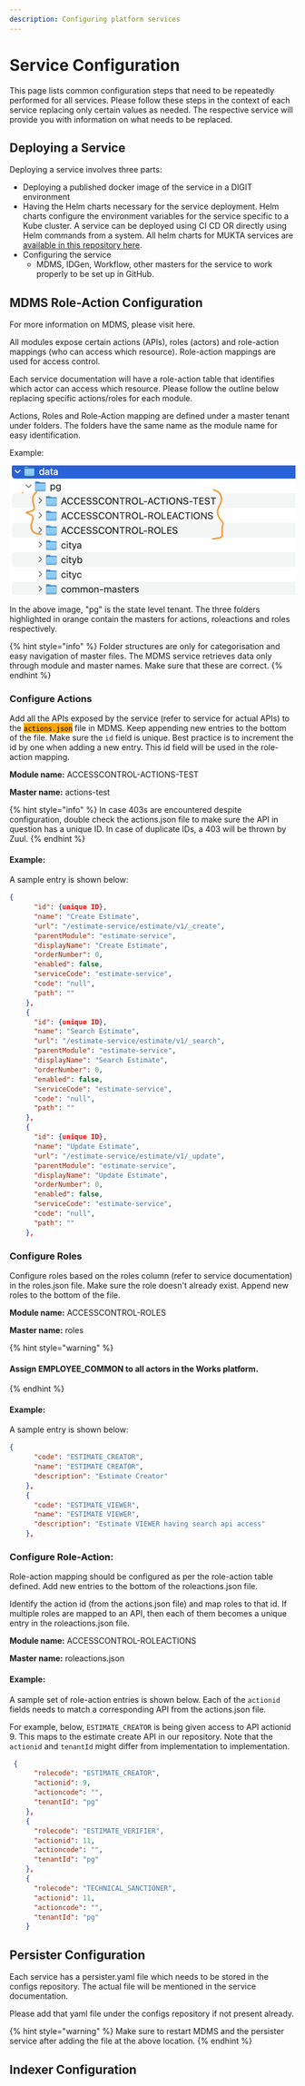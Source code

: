 ```yaml
---
description: Configuring platform services
---
```


# Service Configuration

This page lists common configuration steps that need to be repeatedly performed for all services. Please follow these steps in the context of each service replacing only certain values as needed. The respective service will provide you with information on what needs to be replaced.

## Deploying a Service

Deploying a service involves three parts:

* Deploying a published docker image of the service in a DIGIT environment
* Having the Helm charts necessary for the service deployment. Helm charts configure the environment variables for the service specific to a Kube cluster. A service can be deployed using  CI CD OR  directly using Helm commands from a system. All helm charts for MUKTA services are [available in this repository here](https://github.com/egovernments/DIGIT-DevOps/tree/digit-works/deploy-as-code/helm/charts/digit-works/backend).&#x20;
* Configuring the service&#x20;
  * MDMS, IDGen, Workflow, other masters for the service to work properly to be set up in GitHub.

## MDMS Role-Action Configuration

For more information on MDMS, please visit here.

All modules expose certain actions (APIs), roles (actors) and role-action mappings (who can access which resource). Role-action mappings are used for access control.&#x20;

Each service documentation will have a role-action table that identifies which actor can access which resource. Please follow the outline below replacing specific actions/roles for each module.&#x20;

Actions, Roles and Role-Action mapping are defined under a master tenant under folders. The folders have the same name as the module name for easy identification.&#x20;

Example:

![](<../../../../.gitbook/assets/Screenshot 2023-05-01 at 5.13.19 PM.png>)

In the above image, "pg" is the state level tenant. The three folders highlighted in orange contain the masters for actions, roleactions and roles respectively.&#x20;

{% hint style="info" %}
Folder structures are only for categorisation and easy navigation of master files. The MDMS service retrieves  data only through module and master names. Make sure that these are correct.
{% endhint %}

### Configure Actions

Add all the APIs exposed by the service (refer to service for actual APIs) to the <mark style="background-color:orange;">`actions.json`</mark> file in MDMS. Keep appending new entries to the bottom of the file. Make sure the `id` field is unique. Best practice is to increment the id by one when adding a new entry. This id field will be used in the role-action mapping.

**Module name:** ACCESSCONTROL-ACTIONS-TEST

**Master name:** actions-test

{% hint style="info" %}
In case 403s are encountered despite configuration, double check the actions.json file to make sure the API in question has a unique ID. In case of duplicate IDs, a 403 will be thrown by Zuul.
{% endhint %}

#### Example:

A sample entry is shown below:

```json
{
      "id": {unique ID},
      "name": "Create Estimate",
      "url": "/estimate-service/estimate/v1/_create",
      "parentModule": "estimate-service",
      "displayName": "Create Estimate",
      "orderNumber": 0,
      "enabled": false,
      "serviceCode": "estimate-service",
      "code": "null",
      "path": ""
    },
    {
      "id": {unique ID},
      "name": "Search Estimate",
      "url": "/estimate-service/estimate/v1/_search",
      "parentModule": "estimate-service",
      "displayName": "Search Estimate",
      "orderNumber": 0,
      "enabled": false,
      "serviceCode": "estimate-service",
      "code": "null",
      "path": ""
    },
    {
      "id": {unique ID},
      "name": "Update Estimate",
      "url": "/estimate-service/estimate/v1/_update",
      "parentModule": "estimate-service",
      "displayName": "Update Estimate",
      "orderNumber": 0,
      "enabled": false,
      "serviceCode": "estimate-service",
      "code": "null",
      "path": ""
    },
```

### Configure Roles

Configure roles based on the roles column (refer to service documentation) in the roles.json file. Make sure the role doesn't already exist. Append new roles to the bottom of the file.&#x20;

**Module name:** ACCESSCONTROL-ROLES

**Master name:** roles

{% hint style="warning" %}
#### Assign EMPLOYEE\_COMMON to all actors in the Works platform.
{% endhint %}

#### Example:

A sample entry is shown below:

```json
{
      "code": "ESTIMATE_CREATOR",
      "name": "ESTIMATE CREATOR",
      "description": "Estimate Creator"
    },
    {
      "code": "ESTIMATE_VIEWER",
      "name": "ESTIMATE VIEWER",
      "description": "Estimate VIEWER having search api access"
    },
```

### Configure Role-Action:

Role-action mapping should be configured as per the role-action table defined. Add new entries to the bottom of the roleactions.json file.&#x20;

Identify the action id (from the actions.json file) and map roles to that id. If multiple roles are mapped to an API, then each of them becomes a unique entry in the roleactions.json file.

**Module name:** ACCESSCONTROL-ROLEACTIONS

**Master name:** roleactions.json

#### Example:

A sample set of role-action entries is shown below. Each of the `actionid` fields needs to match a corresponding API from the actions.json file.&#x20;

For example, below, `ESTIMATE_CREATOR` is being given access to API actionid 9. This maps to the estimate create API in our repository. Note that the `actionid` and `tenantId` might differ from implementation to implementation.&#x20;

```json
 {
      "rolecode": "ESTIMATE_CREATOR",
      "actionid": 9,
      "actioncode": "",
      "tenantId": "pg"
    },
    {
      "rolecode": "ESTIMATE_VERIFIER",
      "actionid": 11,
      "actioncode": "",
      "tenantId": "pg"
    },
    {
      "rolecode": "TECHNICAL_SANCTIONER",
      "actionid": 11,
      "actioncode": "",
      "tenantId": "pg"
    }
```



## Persister Configuration

Each service has a persister.yaml file which needs to be stored in the configs repository. The actual file will be mentioned in the service documentation.&#x20;

Please add that yaml file under the configs repository if not present already.

{% hint style="warning" %}
Make sure to restart MDMS and the persister service after adding the file at the above location.
{% endhint %}

## Indexer Configuration
